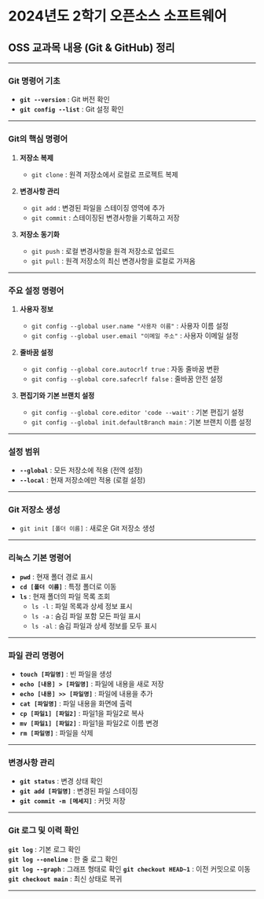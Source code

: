 # 2024년도 2학기 오픈소스 소프트웨어
## OSS 교과목 내용 (Git & GitHub) 정리

---

### Git 명령어 기초
- **`git --version`** : Git 버전 확인
- **`git config --list`** : Git 설정 확인

---

### Git의 핵심 명령어

1. **저장소 복제**
   - `git clone` : 원격 저장소에서 로컬로 프로젝트 복제

2. **변경사항 관리**
   - `git add` : 변경된 파일을 스테이징 영역에 추가
   - `git commit` : 스테이징된 변경사항을 기록하고 저장

3. **저장소 동기화**
   - `git push` : 로컬 변경사항을 원격 저장소로 업로드
   - `git pull` : 원격 저장소의 최신 변경사항을 로컬로 가져옴

---

### 주요 설정 명령어

1. **사용자 정보**
   - `git config --global user.name "사용자 이름"` : 사용자 이름 설정
   - `git config --global user.email "이메일 주소"` : 사용자 이메일 설정

2. **줄바꿈 설정**
   - `git config --global core.autocrlf true` : 자동 줄바꿈 변환
   - `git config --global core.safecrlf false` : 줄바꿈 안전 설정

3. **편집기와 기본 브랜치 설정**
   - `git config --global core.editor 'code --wait'` : 기본 편집기 설정
   - `git config --global init.defaultBranch main` : 기본 브랜치 이름 설정

---

### 설정 범위

- **`--global`** : 모든 저장소에 적용 (전역 설정)
- **`--local`** : 현재 저장소에만 적용 (로컬 설정)

---

### Git 저장소 생성

- `git init [폴더 이름]` : 새로운 Git 저장소 생성

---

### 리눅스 기본 명령어

- **`pwd`** : 현재 폴더 경로 표시
- **`cd [폴더 이름]`** : 특정 폴더로 이동
- **`ls`** : 현재 폴더의 파일 목록 조회
  - `ls -l` : 파일 목록과 상세 정보 표시
  - `ls -a` : 숨김 파일 포함 모든 파일 표시
  - `ls -al` : 숨김 파일과 상세 정보를 모두 표시

---

### 파일 관리 명령어
- **`touch [파일명]`** : 빈 파일을 생성
- **`echo [내용] > [파일명]`** : 파일에 내용을 새로 저장
- **`echo [내용] >> [파일명]`** : 파일에 내용을 추가
- **`cat [파일명]`** : 파일 내용을 화면에 출력
- **`cp [파일1] [파일2]`** : 파일1을 파일2로 복사
- **`mv [파일1] [파일2]`** : 파일1을 파일2로 이름 변경
- **`rm [파일명]`** : 파일을 삭제

---

### 변경사항 관리
- **`git status`** : 변경 상태 확인
- **`git add [파일명]`** : 변경된 파일 스테이징
- **`git commit -m [메세지]`** : 커밋 저장

---

### Git 로그 및 이력 확인
**`git log`** : 기본 로그 확인  
**`git log --oneline`** : 한 줄 로그 확인  
**`git log --graph`** : 그래프 형태로 확인 
**`git checkout HEAD~1`** : 이전 커밋으로 이동  
**`git checkout main`** : 최신 상태로 복귀  

---
